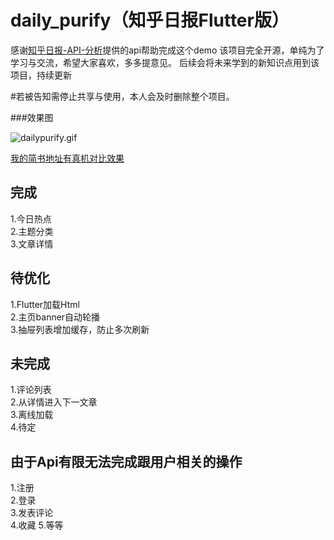 
# daily_purify（知乎日报Flutter版）

感谢[知乎日报-API-分析](https://github.com/izzyleung/ZhihuDailyPurify/wiki/%E7%9F%A5%E4%B9%8E%E6%97%A5%E6%8A%A5-API-%E5%88%86%E6%9E%90)提供的api帮助完成这个demo
该项目完全开源，单纯为了学习与交流，希望大家喜欢，多多提意见。
后续会将未来学到的新知识点用到该项目，持续更新

#若被告知需停止共享与使用，本人会及时删除整个项目。
  


###效果图  

![dailypurify.gif](https://upload-images.jianshu.io/upload_images/2751425-14a30a7c557e99ad.gif?imageMogr2/auto-orient/strip)

[我的简书地址有真机对比效果](https://www.jianshu.com/p/ee1539dc4e10)

## 完成
1.今日热点  
2.主题分类  
3.文章详情

## 待优化
1.Flutter加载Html  
2.主页banner自动轮播  
3.抽屉列表增加缓存，防止多次刷新

## 未完成
1.评论列表  
2.从详情进入下一文章  
3.离线加载  
4.待定

## 由于Api有限无法完成跟用户相关的操作
1.注册   
2.登录  
3.发表评论  
4.收藏
5.等等    




